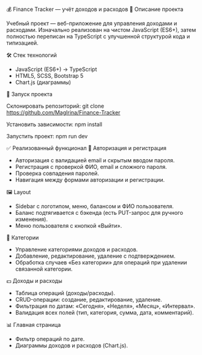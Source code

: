 💰 Finance Tracker — учёт доходов и расходов
📌 Описание проекта

Учебный проект — веб-приложение для управления доходами и расходами.
Изначально реализован на чистом JavaScript (ES6+), затем полностью переписан на TypeScript с улучшенной структурой кода и типизацией.

🛠️ Стек технологий

- JavaScript (ES6+) → TypeScript
- HTML5, SCSS, Bootstrap 5
- Chart.js (диаграммы)

🚀 Запуск проекта

Склонировать репозиторий:
git clone https://github.com/MagIrina/Finance-Tracker

Установить зависимости:
npm install

Запустить проект:
npm run dev

✅ Реализованный функционал
🔑 Авторизация и регистрация

- Авторизация с валидацией email и скрытым вводом пароля.
- Регистрация с проверкой ФИО, email и сложного пароля.
- Проверка совпадения паролей.
- Навигация между формами авторизации и регистрации.

🖼 Layout

- Sidebar с логотипом, меню, балансом и ФИО пользователя.
- Баланс подтягивается с бэкенда (есть PUT-запрос для ручного изменения).
- Меню пользователя с кнопкой «Выйти».

📂 Категории

- Управление категориями доходов и расходов.
- Добавление, редактирование, удаление с подтверждением.
- Обработка случаев «Без категории» для операций при удалении связанной категории.

💵 Доходы и расходы

- Таблица операций (доходы/расходы).
- CRUD-операции: создание, редактирование, удаление.
- Фильтрация по датам: «Сегодня», «Неделя», «Месяц», «Интервал».
- Валидация всех полей (тип, категория, сумма, дата, комментарий).

📊 Главная страница

- Фильтр операций по дате.
- Диаграммы доходов и расходов (Chart.js).
